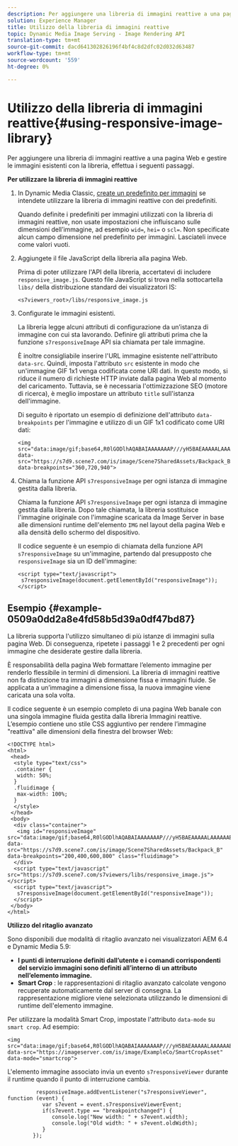 ```yaml
---
description: Per aggiungere una libreria di immagini reattive a una pagina Web e gestire le immagini esistenti con la libreria, effettua i seguenti passaggi.
solution: Experience Manager
title: Utilizzo della libreria di immagini reattive
topic: Dynamic Media Image Serving - Image Rendering API
translation-type: tm+mt
source-git-commit: dacd641302826196f4bf4c8d2dfc02d032d63487
workflow-type: tm+mt
source-wordcount: '559'
ht-degree: 0%

---
```



# Utilizzo della libreria di immagini reattive{#using-responsive-image-library}

Per aggiungere una libreria di immagini reattive a una pagina Web e gestire le immagini esistenti con la libreria, effettua i seguenti passaggi.

**Per utilizzare la libreria di immagini reattive**

1. In Dynamic Media Classic, [create un predefinito per immagini](http://help.adobe.com/en_US/scene7/using/WS2F6A1049-B41F-447d-A520-91227F9CDABF.html) se intendete utilizzare la libreria di immagini reattive con dei predefiniti.

   Quando definite i predefiniti per immagini utilizzati con la libreria di immagini reattive, non usate impostazioni che influiscano sulle dimensioni dell’immagine, ad esempio `wid=`, `hei=` o `scl=`. Non specificate alcun campo dimensione nel predefinito per immagini. Lasciateli invece come valori vuoti.
1. Aggiungete il file JavaScript della libreria alla pagina Web.

   Prima di poter utilizzare l&#39;API della libreria, accertatevi di includere `responsive_image.js`. Questo file JavaScript si trova nella sottocartella `libs/` della distribuzione standard dei visualizzatori IS:

   `<s7viewers_root>/libs/responsive_image.js`
1. Configurate le immagini esistenti.

   La libreria legge alcuni attributi di configurazione da un’istanza di immagine con cui sta lavorando. Definire gli attributi prima che la funzione `s7responsiveImage` API sia chiamata per tale immagine.

   È inoltre consigliabile inserire l&#39;URL immagine esistente nell&#39;attributo `data-src`. Quindi, imposta l&#39;attributo `src` esistente in modo che un&#39;immagine GIF 1x1 venga codificata come URI dati. In questo modo, si riduce il numero di richieste HTTP inviate dalla pagina Web al momento del caricamento. Tuttavia, se è necessaria l&#39;ottimizzazione SEO (motore di ricerca), è meglio impostare un attributo `title` sull&#39;istanza dell&#39;immagine.

   Di seguito è riportato un esempio di definizione dell&#39;attributo `data-breakpoints` per l&#39;immagine e utilizzo di un GIF 1x1 codificato come URI dati:

   ```
   <img src="data:image/gif;base64,R0lGODlhAQABAIAAAAAAAP///yH5BAEAAAAALAAAAAABAAEAAAIBRAA7" data-src="https://s7d9.scene7.com/is/image/Scene7SharedAssets/Backpack_B" data-breakpoints="360,720,940">
   ```

1. Chiama la funzione API `s7responsiveImage` per ogni istanza di immagine gestita dalla libreria.

   Chiama la funzione API `s7responsiveImage` per ogni istanza di immagine gestita dalla libreria. Dopo tale chiamata, la libreria sostituisce l&#39;immagine originale con l&#39;immagine scaricata da Image Server in base alle dimensioni runtime dell&#39;elemento `IMG` nel layout della pagina Web e alla densità dello schermo del dispositivo.

   Il codice seguente è un esempio di chiamata della funzione API `s7responsiveImage` su un&#39;immagine, partendo dal presupposto che `responsiveImage` sia un ID dell&#39;immagine:

   ```
   <script type="text/javascript"> 
    s7responsiveImage(document.getElementById("responsiveImage")); 
   </script>
   ```

## Esempio {#example-0509a0dd2a8e4fd58b5d39a0df47bd87}

La libreria supporta l&#39;utilizzo simultaneo di più istanze di immagini sulla pagina Web. Di conseguenza, ripetete i passaggi 1 e 2 precedenti per ogni immagine che desiderate gestire dalla libreria.

È responsabilità della pagina Web formattare l’elemento immagine per renderlo flessibile in termini di dimensioni. La libreria di immagini reattive non fa distinzione tra immagini a dimensione fissa e immagini fluide. Se applicata a un’immagine a dimensione fissa, la nuova immagine viene caricata una sola volta.

Il codice seguente è un esempio completo di una pagina Web banale con una singola immagine fluida gestita dalla libreria Immagini reattive. L’esempio contiene uno stile CSS aggiuntivo per rendere l’immagine &quot;reattiva&quot; alle dimensioni della finestra del browser Web:

```
<!DOCTYPE html> 
<html> 
 <head> 
  <style type="text/css"> 
  .container { 
   width: 50%; 
  } 
  .fluidimage { 
   max-width: 100%; 
  } 
  </style> 
 </head> 
 <body> 
  <div class="container"> 
   <img id="responsiveImage" src="data:image/gif;base64,R0lGODlhAQABAIAAAAAAAP///yH5BAEAAAAALAAAAAABAAEAAAIBRAA7" data-src="https://s7d9.scene7.com/is/image/Scene7SharedAssets/Backpack_B" data-breakpoints="200,400,600,800" class="fluidimage"> 
  </div> 
  <script type="text/javascript" src="https://s7d9.scene7.com/s7viewers/libs/responsive_image.js"></script> 
  <script type="text/javascript"> 
   s7responsiveImage(document.getElementById("responsiveImage")); 
  </script> 
 </body> 
</html>
```

**Utilizzo del ritaglio avanzato**

Sono disponibili due modalità di ritaglio avanzato nei visualizzatori AEM 6.4 e Dynamic Media 5.9:

* **I punti di interruzione definiti dall’utente e i comandi corrispondenti del servizio immagini sono definiti all’interno di un attributo nell’elemento immagine.** 
* **Smart Crop** : le rappresentazioni di ritaglio avanzato calcolate vengono recuperate automaticamente dal server di consegna. La rappresentazione migliore viene selezionata utilizzando le dimensioni di runtime dell&#39;elemento immagine.

Per utilizzare la modalità Smart Crop, impostate l&#39;attributo `data-mode` su `smart crop`. Ad esempio:

```
<img 
src="data:image/gif;base64,R0lGODlhAQABAIAAAAAAAP///yH5BAEAAAAALAAAAAABAAEAAAIBRAA7" 
data-src="https://imageserver.com/is/image/ExampleCo/SmartCropAsset" 
data-mode="smartcrop">
```

L&#39;elemento immagine associato invia un evento `s7responsiveViewer` durante il runtime quando il punto di interruzione cambia.

```
         responsiveImage.addEventListener("s7responsiveViewer", function (event) { 
           var s7event = event.s7responsiveViewerEvent; 
           if(s7event.type == "breakpointchanged") { 
              console.log("New width: " + s7event.width); 
              console.log("Old width: " + s7event.oldWidth); 
           } 
        });
```
